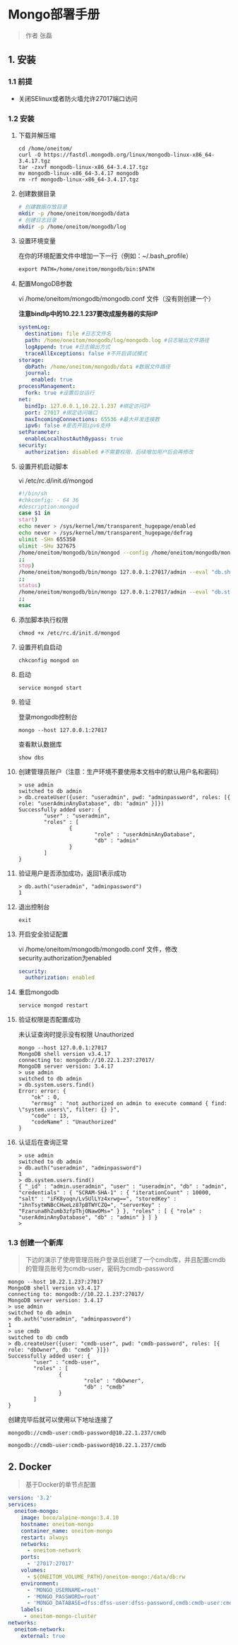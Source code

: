 # Mongo部署手册

> 作者 张磊

## 1. 安装

### 1.1 前提

* 关闭SElinux或者防火墙允许27017端口访问

### 1.2 安装

1. 下载并解压缩

   ```shell
   cd /home/oneitom/
   curl -O https://fastdl.mongodb.org/linux/mongodb-linux-x86_64-3.4.17.tgz
   tar -zxvf mongodb-linux-x86_64-3.4.17.tgz
   mv mongodb-linux-x86_64-3.4.17 mongodb
   rm -rf mongodb-linux-x86_64-3.4.17.tgz
   ```

2. 创建数据目录

   ```bash
   # 创建数据存放目录
   mkdir -p /home/oneitom/mongodb/data
   # 创建日志目录
   mkdir -p /home/oneitom/mongodb/log
   ```

3. 设置环境变量

   在你的环境配置文件中增加一下一行（例如：~/.bash_profile）

   ```xml
   export PATH=/home/oneitom/mongodb/bin:$PATH
   ```

4. 配置MongoDB参数

   vi /home/oneitom/mongodb/mongodb.conf 文件（没有则创建一个）

   **注意bindIp中的10.22.1.237要改成服务器的实际IP**

   ```yaml
   systemLog:
     destination: file #日志文件名
     path: /home/oneitom/mongodb/log/mongodb.log #日志输出文件路径
     logAppend: true #日志输出方式
     traceAllExceptions: false #不开启调试模式
   storage:
     dbPath: /home/oneitom/mongodb/data #数据文件路径
     journal:
       enabled: true
   processManagement:
     fork: true #设置后台运行
   net:
     bindIp: 127.0.0.1,10.22.1.237 #绑定访问IP
     port: 27017 #绑定访问端口
     maxIncomingConnections: 65536 #最大并发连接数
     ipv6: false #是否开启ipv6支持
   setParameter:
     enableLocalhostAuthBypass: true
   security:
     authorization: disabled #不需要权限，后续增加用户后会再修改
   ```

5. 设置开机启动脚本

   vi /etc/rc.d/init.d/mongod

   ```bash
   #!/bin/sh
   #chkconfig: - 64 36
   #description:mongod
   case $1 in
   start)
   echo never > /sys/kernel/mm/transparent_hugepage/enabled
   echo never > /sys/kernel/mm/transparent_hugepage/defrag
   ulimit -SHn 655350
   ulimit -SHu 327675
   /home/oneitom/mongodb/bin/mongod --config /home/oneitom/mongodb/mongodb.conf
   ;;
   stop)
   /home/oneitom/mongodb/bin/mongo 127.0.0.1:27017/admin --eval "db.shutdownServer()"
   ;;
   status)
   /home/oneitom/mongodb/bin/mongo 127.0.0.1:27017/admin --eval "db.stats()"
   ;;
   esac
   ```

6. 添加脚本执行权限

   ```shell
   chmod +x /etc/rc.d/init.d/mongod
   ```

7. 设置开机自启动

   ```shell
   chkconfig mongod on
   ```

8. 启动

   ```shell
   service mongod start
   ```

9. 验证

   登录mongodb控制台

   ```shell
   mongo --host 127.0.0.1:27017
   ```

   查看默认数据库

   ```shell
   show dbs
   ```

10. 创建管理员账户（注意：生产环境不要使用本文档中的默认用户名和密码）

    ```shell
    > use admin
    switched to db admin
    > db.createUser({user: "useradmin", pwd: "adminpassword", roles: [{ role: "userAdminAnyDatabase", db: "admin" }]})
    Successfully added user: {
            "user" : "useradmin",
            "roles" : [
                    {
                            "role" : "userAdminAnyDatabase",
                            "db" : "admin"
                    }
            ]
    }
    ```

11. 验证用户是否添加成功，返回1表示成功

    ```shell
    > db.auth("useradmin", "adminpassword") 
    1
    ```

12. 退出控制台

    ```shell
    exit
    ```

13. 开启安全验证配置

    vi /home/oneitom/mongodb/mongodb.conf 文件，修改security.authorization为enabled

    ```yaml
    security:
      authorization: enabled
    ```

14. 重启mongodb

    ```shell
    service mongod restart
    ```

15. 验证权限是否配置成功

    未认证查询时提示没有权限 Unauthorized

    ```shell
    mongo --host 127.0.0.1:27017
    MongoDB shell version v3.4.17
    connecting to: mongodb://10.22.1.237:27017/
    MongoDB server version: 3.4.17
    > use admin
    switched to db admin
    > db.system.users.find()
    Error: error: {
        "ok" : 0,
        "errmsg" : "not authorized on admin to execute command { find: \"system.users\", filter: {} }",
        "code" : 13,
        "codeName" : "Unauthorized"
    }
    ```

16. 认证后在查询正常

    ```shell
    > use admin
    switched to db admin
    > db.auth("useradmin", "adminpassword") 
    1
    > db.system.users.find()
    { "_id" : "admin.useradmin", "user" : "useradmin", "db" : "admin", "credentials" : { "SCRAM-SHA-1" : { "iterationCount" : 10000, "salt" : "iFK8yoqn/Lv5UlLYz4xrwg==", "storedKey" : "ihnTsytWNBcCHweLz87pBTWYCZQ=", "serverKey" : "Fzaruna8hZumb3zfpThjONawOMs=" } }, "roles" : [ { "role" : "userAdminAnyDatabase", "db" : "admin" } ] }
    > 
    ```

### 1.3 创建一个新库

> 下边的演示了使用管理员账户登录后创建了一个cmdb库，并且配置cmdb的管理员账号为cmdb-user，密码为cmdb-password

```shell
mongo --host 10.22.1.237:27017
MongoDB shell version v3.4.17
connecting to: mongodb://10.22.1.237:27017/
MongoDB server version: 3.4.17
> use admin
switched to db admin
> db.auth("useradmin", "adminpassword")
1
> use cmdb
switched to db cmdb
> db.createUser({user: "cmdb-user", pwd: "cmdb-password", roles: [{ role: "dbOwner", db: "cmdb" }]})
Successfully added user: {
        "user" : "cmdb-user",
        "roles" : [
                {
                        "role" : "dbOwner",
                        "db" : "cmdb"
                }
        ]
}
```

创建完毕后就可以使用以下地址连接了

```shell
mongodb://cmdb-user:cmdb-password@10.22.1.237/cmdb
```



```shell
mongodb://cmdb-user:cmdb-password@10.22.1.237/cmdb
```



## 2. Docker

> 基于Docker的单节点配置

```yaml
version: '3.2'
services:      
  oneitom-mongo:
    image: boco/alpine-mongo:3.4.10
    hostname: oneitom-mongo
    container_name: oneitom-mongo
    restart: always
    networks:
      - oneitom-network
    ports:
      - '27017:27017'
    volumes:
      - ${ONEITOM_VOLUME_PATH}/oneitom-mongo:/data/db:rw
    environment:
      - 'MONGO_USERNAME=root'
      - 'MONGO_PASSWORD=root'
      - 'MONGO_DATABASE=dfss:dfss-user:dfss-password,cmdb:cmdb-user:cmdb-password,datashare:datashare-user:datashare-password,configdb:configdb-user:configdb-password,'
    labels:
     - oneitom-mongo-cluster       
networks:
  oneitom-network:
    external: true
```